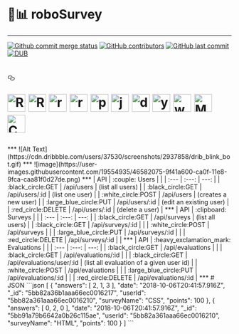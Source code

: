 # 🤖:bar_chart: roboSurvey
***
[![Github commit merge status](https://img.shields.io/github/commit-status/badges/shields/master/5d4ab86b1b5ddfb3c4a70a70bd19932c52603b8c.svg)](https://github.com/ofuen/roboSurvey)
[![GitHub contributors](https://img.shields.io/github/contributors/ofuen/roboSurvey.svg)](https://github.com/Dsalazar9/Project-2/)
[![GitHub last commit](https://img.shields.io/github/last-commit/ofuen/roboSurvey.svg)](https://github.com/Dsalazar9/Project-2/)
[![DUB](https://img.shields.io/dub/l/vibe-d.svg)](https://opensource.org/licenses/MIT)
<h1><a id="user-content---------------------------------------" class="anchor" aria-hidden="true" href="#--------------------------------------"><svg class="octicon octicon-link" viewBox="0 0 16 16" version="1.1" width="16" height="16" aria-hidden="true"><path fill-rule="evenodd" d="M4 9h1v1H4c-1.5 0-3-1.69-3-3.5S2.55 3 4 3h4c1.45 0 3 1.69 3 3.5 0 1.41-.91 2.72-2 3.25V8.59c.58-.45 1-1.27 1-2.09C10 5.22 8.98 4 8 4H4c-.98 0-2 1.22-2 2.5S3 9 4 9zm9-3h-1v1h1c1 0 2 1.22 2 2.5S13.98 12 13 12H9c-.98 0-2-1.22-2-2.5 0-.83.42-1.64 1-2.09V6.25c-1.09.53-2 1.84-2 3.25C6 11.31 7.55 13 9 13h4c1.45 0 3-1.69 3-3.5S14.5 6 13 6z"></path></svg></a><p>
  <a target="_blank" rel="noopener noreferrer" href="https://camo.githubusercontent.com/6c4b61b98b09a9efcc88de029774598d43c9f7bc/687474703a2f2f7777772e616e616d757365722e636f6d2f77702d636f6e74656e742f75706c6f6164732f323031372f30332f6c6f676f2d353738783237302e706e67"><img alt="React.js" src="https://camo.githubusercontent.com/6c4b61b98b09a9efcc88de029774598d43c9f7bc/687474703a2f2f7777772e616e616d757365722e636f6d2f77702d636f6e74656e742f75706c6f6164732f323031372f30332f6c6f676f2d353738783237302e706e67" height="40" data-canonical-src="http://www.anamuser.com/wp-content/uploads/2017/03/logo-578x270.png" style="max-width:100%;"></a>
  <a target="_blank" rel="noopener noreferrer" href="https://camo.githubusercontent.com/d2fe67840d67fa21df1da8f95f6ec055a601fdb8/68747470733a2f2f7777772e626c6f672e706c696e742d73697465732e6e6c2f776f726470726573732f77702d636f6e74656e742f75706c6f6164732f323031362f30372f72656163742d726f757465722d363234783237392e706e67"><img alt="React-router" src="https://camo.githubusercontent.com/d2fe67840d67fa21df1da8f95f6ec055a601fdb8/68747470733a2f2f7777772e626c6f672e706c696e742d73697465732e6e6c2f776f726470726573732f77702d636f6e74656e742f75706c6f6164732f323031362f30372f72656163742d726f757465722d363234783237392e706e67" height="40" data-canonical-src="https://www.blog.plint-sites.nl/wordpress/wp-content/uploads/2016/07/react-router-624x279.png" style="max-width:100%;"></a>
    <a target="_blank" rel="noopener noreferrer" href="https://camo.githubusercontent.com/75dc30b5e6acf9b668c4162c251e8ace11dc9102/687474703a2f2f7777772e656d6174697069636f2e636f6d2f6173736574732f696d616765732f6c6f676f2d72656475782e706e67"><img alt="redux.js" src="https://camo.githubusercontent.com/75dc30b5e6acf9b668c4162c251e8ace11dc9102/687474703a2f2f7777772e656d6174697069636f2e636f6d2f6173736574732f696d616765732f6c6f676f2d72656475782e706e67" height="40" data-canonical-src="http://www.ematipico.com/assets/images/logo-redux.png" style="max-width:100%;"></a>
    <a target="_blank" rel="noopener noreferrer" href="https://camo.githubusercontent.com/17c4aadf3fc418c73ccd8d16ba82775c610bc59c/68747470733a2f2f61787865732e636f6d2f77702d636f6e74656e742f75706c6f6164732f323031362f30322f746563682d7265616374697665782e706e67"><img alt="rx.js" src="https://camo.githubusercontent.com/17c4aadf3fc418c73ccd8d16ba82775c610bc59c/68747470733a2f2f61787865732e636f6d2f77702d636f6e74656e742f75706c6f6164732f323031362f30322f746563682d7265616374697665782e706e67" height="40" data-canonical-src="https://axxes.com/wp-content/uploads/2016/02/tech-reactivex.png" style="max-width:100%;"></a>
  <a target="_blank" rel="noopener noreferrer" href="https://github.com/dcodeIO/protobuf.js/raw/master/pbjs.png"><img alt="protobuf.js" src="https://github.com/dcodeIO/protobuf.js/raw/master/pbjs.png" height="40" style="max-width:100%;"></a>
    <a target="_blank" rel="noopener noreferrer" href="https://camo.githubusercontent.com/87f498d3c853fa9d090b8db290264301c20bff9e/68747470733a2f2f63646e2e61757468302e636f6d2f626c6f672f74657374696e672d72656163742d776974682d6a6573742f6c6f676f2e706e67"><img alt="jest" src="https://camo.githubusercontent.com/87f498d3c853fa9d090b8db290264301c20bff9e/68747470733a2f2f63646e2e61757468302e636f6d2f626c6f672f74657374696e672d72656163742d776974682d6a6573742f6c6f676f2e706e67" height="40" data-canonical-src="https://cdn.auth0.com/blog/testing-react-with-jest/logo.png" style="max-width:100%;"></a>
    <a target="_blank" rel="noopener noreferrer" href="https://camo.githubusercontent.com/a5993e1378459f227604e14bbd2cd78f5a8940aa/68747470733a2f2f6d626c756d2e6d652f696d616765732f646f636b65722e737667"><img alt="docker" src="https://camo.githubusercontent.com/a5993e1378459f227604e14bbd2cd78f5a8940aa/68747470733a2f2f6d626c756d2e6d652f696d616765732f646f636b65722e737667" height="40" data-canonical-src="https://mblum.me/images/docker.svg" style="max-width:100%;"></a>
    <a target="_blank" rel="noopener noreferrer" href="https://camo.githubusercontent.com/8757d6dcf389abbcd5753b41204d9fc66a77ff92/68747470733a2f2f7777772e6272616d2e75732f776f726470726573732f77702d636f6e74656e742f75706c6f6164732f323031362f31302f7961726e2d6b697474656e2d66756c6c2e706e67"><img alt="yarn" src="https://camo.githubusercontent.com/8757d6dcf389abbcd5753b41204d9fc66a77ff92/68747470733a2f2f7777772e6272616d2e75732f776f726470726573732f77702d636f6e74656e742f75706c6f6164732f323031362f31302f7961726e2d6b697474656e2d66756c6c2e706e67" height="40" data-canonical-src="https://www.bram.us/wordpress/wp-content/uploads/2016/10/yarn-kitten-full.png" style="max-width:100%;"></a>
    <a target="_blank" rel="noopener noreferrer" href="https://camo.githubusercontent.com/2cb875349c306c72e5f6bbc63dff6ebb3379fbe6/68747470733a2f2f6c632d6d686b65306b75762e636e2d6e312e6c6366696c652e636f6d2f33633230306232366166323937353135343965652e706e67"><img alt="webpack" src="https://camo.githubusercontent.com/2cb875349c306c72e5f6bbc63dff6ebb3379fbe6/68747470733a2f2f6c632d6d686b65306b75762e636e2d6e312e6c6366696c652e636f6d2f33633230306232366166323937353135343965652e706e67" height="40" data-canonical-src="https://lc-mhke0kuv.cn-n1.lcfile.com/3c200b26af29751549ee.png" style="max-width:100%;"></a>
    <a target="_blank" rel="noopener noreferrer" href="https://camo.githubusercontent.com/77746c15b988a5f1b3f2579bd02f57f1e41444e1/68747470733a2f2f6d6174657269616c2d75692e636f6d2f7374617469632f696d616765732f6d6174657269616c2d75692d6c6f676f2e737667"><img alt="Material UI" src="https://camo.githubusercontent.com/77746c15b988a5f1b3f2579bd02f57f1e41444e1/68747470733a2f2f6d6174657269616c2d75692e636f6d2f7374617469632f696d616765732f6d6174657269616c2d75692d6c6f676f2e737667" height="40" data-canonical-src="https://material-ui.com/static/images/material-ui-logo.svg" style="max-width:100%;"></a>
    <a target="_blank" rel="noopener noreferrer" href="https://camo.githubusercontent.com/b69241876d244cb55079d0ace8f4c7cb9a7ab281/68747470733a2f2f7777772e63686172746a732e6f72672f696d672f63686172746a732d6c6f676f2e737667"><img alt="ChartJS" src="https://camo.githubusercontent.com/b69241876d244cb55079d0ace8f4c7cb9a7ab281/68747470733a2f2f7777772e63686172746a732e6f72672f696d672f63686172746a732d6c6f676f2e737667" height="40" data-canonical-src="https://www.chartjs.org/img/chartjs-logo.svg" style="max-width:100%;"></a>
</p></h1>
***
![Alt Text](https://cdn.dribbble.com/users/37530/screenshots/2937858/drib_blink_bot.gif)
***
![image](https://user-images.githubusercontent.com/19554935/46582075-9f41a600-ca0f-11e8-9fca-caa81f0d27de.png)
***
| API | :couple: Users |  |
| :---         |     :---:      |          ---: |
|  :black_circle:GET   |  /api/users    | (list all users)    |
|  :black_circle:GET     | /api/users/:id       | (list one user)      |
|  :white_circle:POST     | /api/users       | (creates a new user)      |
|  :large_blue_circle:PUT     | /api/users/:id       | (edit an existing user)      |
|  :red_circle:DELETE     | /api/users/:id       | (delete a user)      |
***
|  API | :clipboard: Surveys  |  |
| :---         |     :---:      |          ---: |
|  :black_circle:GET   | /api/surveys     | (list all users)    |
|  :black_circle:GET     | /api/surveys/:id       |       |
|  :white_circle:POST     | /api/surveys       |       |
|  :large_blue_circle:PUT     | /api/surveys/:id       |       |
|  :red_circle:DELETE     | /api/surveys/:id       |       |
***
|  API | :heavy_exclamation_mark: Evaluations  |  |
| :---         |     :---:      |          ---: |
|  :black_circle:GET   | /api/evaluations     |     |
|  :black_circle:GET     | /api/evaluations/:id       |       |
|  :black_circle:GET     | /api/evaluations/user/:id       | (list all evaluation of a given user id)      |
|  :white_circle:POST     | /api/evaluations       |       |
|  :large_blue_circle:PUT     | /api/evaluations/:id       |       |
|  :red_circle:DELETE     | /api/evaluations/:id       |      
***
# JSON
```json
[
  {
    "answers": [
      2,
      1,
      3
    ],
    "date": "2018-10-06T20:41:57.916Z",
    "_id": "5bb82a36b1aaa66ec0016217",
    "userId": "5bb82a361aaa66ec0016210",
    "surveyName": "CSS",
    "points": 100
  },
  {
    "answers": [
      0,
      2,
      0
    ],
    "date": "2018-10-06T20:41:57.916Z",
    "_id": "5bb91a79b6642a0b26c115ae",
    "userId": "5bb82a361aaa66ec0016210",
    "surveyName": "HTML",
    "points": 100
  }
]
```
